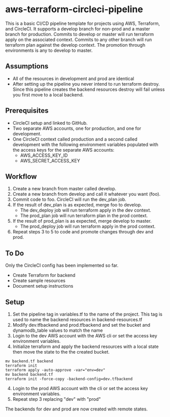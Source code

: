 # aws-terraform-circleci-pipeline
This is a basic CI/CD pipeline template for projects using AWS, Terraform, and CircleCI. It supports a develop branch for non-prod and a master branch for production. Commits to develop or master will run terraform apply on the associated context. Commits to any other branch will run terraform plan against the develop context. The promotion through environments is any to develop to master.

## Assumptions
- All of the resources in development and prod are identical
- After setting up the pipeline you never intend to run terraform destroy. Since this pipeline creates the backend resources destroy will fail unless you first move to a local backend.

## Prerequisites
- CircleCI setup and linked to GitHub.
- Two separate AWS accounts, one for production, and one for development.
- One CircleCI context called production and a second called development with the following environment variables populated with the access keys for the separate AWS accounts:
    - AWS_ACCESS_KEY_ID
    - AWS_SECRET_ACCESS_KEY

## Workflow

1. Create a new branch from master called develop.
2. Create a new branch from develop and call it whatever you want (foo).
3. Commit code to foo. CircleCI will run the dev_plan job.
4. If the result of dev_plan is as expected, merge foo to develop. 
    - The dev_deploy job will run terraform apply in the dev context.
    - The prod_plan job will run terraform plan in the prod context.
5. If the result of prod_plan is as expected, merge develop to master.
    - The prod_deploy job will run terraform apply in the prod context.
6. Repeat steps 3 to 5 to code and promote changes through dev and prod.

## To Do
Only the CircleCI config has been implemented so far.
- Create Terraform for backend
- Create sample resources
- Document setup instructions

## Setup
1. Set the pipeline tag in variables.tf to the name of the project. This tag is used to name the backend resources in backend-resources.tf
2. Modify dev.tfbackend and prod.tfbackend and set the bucket and dynamodb_table values to match the name 
2. Login to the dev AWS account with the AWS cli or set the access key environment variables.
3. Initialize terraform and apply the backend resources with a local state then move the state to the the created bucket.
```
mv backend.tf backend
terraform init
terraform apply -auto-approve -var="env=dev"
mv backend backend.tf
terraform init -force-copy -backend-config=dev.tfbackend
```
4. Login to the prod AWS account with the cli or set the access key environment variables.
5. Repeat step 3 replacing "dev" with "prod"

The backends for dev and prod are now created with remote states. 

